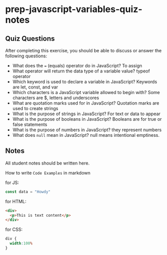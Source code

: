 # prep-javascript-variables-quiz-notes

## Quiz Questions

After completing this exercise, you should be able to discuss or answer the following questions:

- What does the `=` (equals) operator do in JavaScript?
  To assign
- What operator will return the data type of a variable value?
  typeof operator
- Which keyword is used to declare a variable in JavaScript?
  Keywords are let, const, and var
- Which characters is a JavaScript variable allowed to begin with?
  Some characters are $, letters and underscores
- What are quotation marks used for in JavaScript?
  Quotation marks are used to create strings
- What is the purpose of strings in JavaScript?
  For text or data to appear
- What is the purpose of booleans in JavaScript?
  Booleans are for true or false statements
- What is the purpose of numbers in JavaScript?
  they represent numbers
- What does `null` mean in JavaScript?
  null means intentional emptiness.
## Notes

All student notes should be written here.


How to write `Code Examples` in markdown

for JS:
```javascript
const data = "Howdy"
```

for HTML:
```html
<div>
  <p>This is text content</p>
</div>
```

for CSS:
```css
div {
  width:100%
}
```
